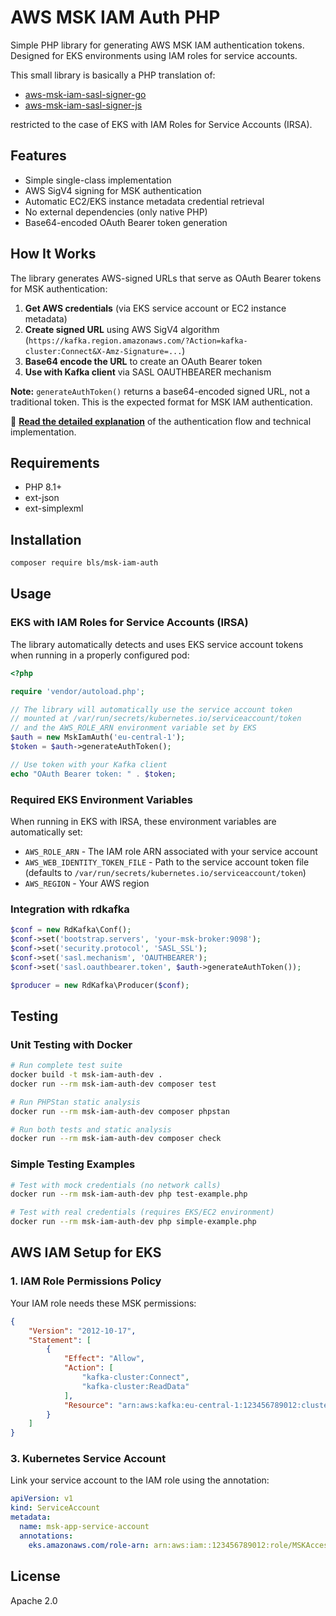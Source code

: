 # AWS MSK IAM Auth PHP

Simple PHP library for generating AWS MSK IAM authentication tokens. 
Designed for EKS environments using IAM roles for service accounts.

This small library is basically a PHP translation of:

- [aws-msk-iam-sasl-signer-go](https://github.com/aws/aws-msk-iam-sasl-signer-go)
- [aws-msk-iam-sasl-signer-js](https://github.com/aws/aws-msk-iam-sasl-signer-js)

restricted to the case of EKS with IAM Roles for Service Accounts (IRSA).

## Features

- Simple single-class implementation
- AWS SigV4 signing for MSK authentication
- Automatic EC2/EKS instance metadata credential retrieval
- No external dependencies (only native PHP)
- Base64-encoded OAuth Bearer token generation

## How It Works

The library generates AWS-signed URLs that serve as OAuth Bearer tokens for MSK authentication:

1. **Get AWS credentials** (via EKS service account or EC2 instance metadata)
2. **Create signed URL** using AWS SigV4 algorithm (`https://kafka.region.amazonaws.com/?Action=kafka-cluster:Connect&X-Amz-Signature=...`)
3. **Base64 encode the URL** to create an OAuth Bearer token
4. **Use with Kafka client** via SASL OAUTHBEARER mechanism

**Note:** `generateAuthToken()` returns a base64-encoded signed URL, not a traditional token. This is the expected format for MSK IAM authentication.

📖 **[Read the detailed explanation](docs/HOW-IT-WORKS.md)** of the authentication flow and technical implementation.

## Requirements

- PHP 8.1+
- ext-json
- ext-simplexml

## Installation

```bash
composer require bls/msk-iam-auth
```

## Usage

### EKS with IAM Roles for Service Accounts (IRSA)

The library automatically detects and uses EKS service account tokens when running in a properly configured pod:

```php
<?php

require 'vendor/autoload.php';

// The library will automatically use the service account token
// mounted at /var/run/secrets/kubernetes.io/serviceaccount/token
// and the AWS_ROLE_ARN environment variable set by EKS
$auth = new MskIamAuth('eu-central-1');
$token = $auth->generateAuthToken();

// Use token with your Kafka client
echo "OAuth Bearer token: " . $token;
```

### Required EKS Environment Variables

When running in EKS with IRSA, these environment variables are automatically set:

- `AWS_ROLE_ARN` - The IAM role ARN associated with your service account
- `AWS_WEB_IDENTITY_TOKEN_FILE` - Path to the service account token file (defaults to `/var/run/secrets/kubernetes.io/serviceaccount/token`)
- `AWS_REGION` - Your AWS region

### Integration with rdkafka

```php
$conf = new RdKafka\Conf();
$conf->set('bootstrap.servers', 'your-msk-broker:9098');
$conf->set('security.protocol', 'SASL_SSL');
$conf->set('sasl.mechanism', 'OAUTHBEARER');
$conf->set('sasl.oauthbearer.token', $auth->generateAuthToken());

$producer = new RdKafka\Producer($conf);
```

## Testing

### Unit Testing with Docker

```bash
# Run complete test suite
docker build -t msk-iam-auth-dev .
docker run --rm msk-iam-auth-dev composer test

# Run PHPStan static analysis
docker run --rm msk-iam-auth-dev composer phpstan

# Run both tests and static analysis
docker run --rm msk-iam-auth-dev composer check
```

### Simple Testing Examples
```bash
# Test with mock credentials (no network calls)
docker run --rm msk-iam-auth-dev php test-example.php

# Test with real credentials (requires EKS/EC2 environment)
docker run --rm msk-iam-auth-dev php simple-example.php
```

## AWS IAM Setup for EKS

### 1. IAM Role Permissions Policy

Your IAM role needs these MSK permissions:

```json
{
    "Version": "2012-10-17",
    "Statement": [
        {
            "Effect": "Allow",
            "Action": [
                "kafka-cluster:Connect",
                "kafka-cluster:ReadData"
            ],
            "Resource": "arn:aws:kafka:eu-central-1:123456789012:cluster/your-cluster-name/*"
        }
    ]
}
```

### 3. Kubernetes Service Account

Link your service account to the IAM role using the annotation:

```yaml
apiVersion: v1
kind: ServiceAccount
metadata:
  name: msk-app-service-account
  annotations:
    eks.amazonaws.com/role-arn: arn:aws:iam::123456789012:role/MSKAccessRole
```

## License

Apache 2.0